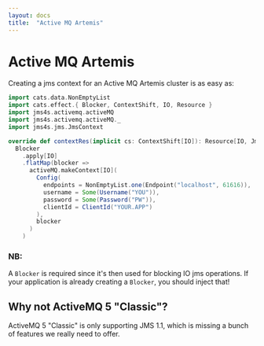 ```yaml
---
layout: docs
title:  "Active MQ Artemis"
---
```


# Active MQ Artemis

Creating a jms context for an Active MQ Artemis cluster is as easy as:

```scala
import cats.data.NonEmptyList
import cats.effect.{ Blocker, ContextShift, IO, Resource }
import jms4s.activemq.activeMQ
import jms4s.activemq.activeMQ._
import jms4s.jms.JmsContext

override def contextRes(implicit cs: ContextShift[IO]): Resource[IO, JmsContext[IO]] =
  Blocker
    .apply[IO]
    .flatMap(blocker =>
      activeMQ.makeContext[IO](
        Config(
          endpoints = NonEmptyList.one(Endpoint("localhost", 61616)),
          username = Some(Username("YOU")),
          password = Some(Password("PW")),
          clientId = ClientId("YOUR.APP")
        ),
        blocker
      )
    )
```

### NB:
A `Blocker` is required since it's then used for blocking IO jms operations.
If your application is already creating a `Blocker`, you should inject that!


## Why not ActiveMQ 5 "Classic"?
ActiveMQ 5 "Classic" is only supporting JMS 1.1, which is missing a bunch of features we really need to offer.

